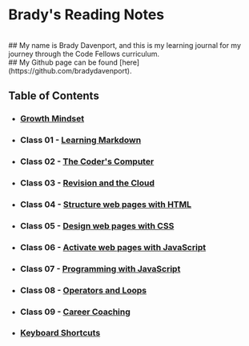 # Brady's Reading Notes
<br>
## My name is Brady Davenport, and this is my learning journal for my journey through the Code Fellows curriculum.
<br>
## My Github page can be found [here](https://github.com/bradydavenport).
<br>

## Table of Contents

* ### [Growth Mindset](Growth_Mindset.md)

* ### Class 01 - [Learning Markdown](Class_01.md)

* ### Class 02 - [The Coder's Computer](Class_02.md)

* ### Class 03 - [Revision and the Cloud](Class_03.md)

* ### Class 04 - [Structure web pages with HTML](Class_04.md)

* ### Class 05 - [Design web pages with CSS](Class_05.md)

* ### Class 06 - [Activate web pages with JavaScript](Class_06.md)

* ### Class 07 - [Programming with JavaScript](Class_07.md)

* ### Class 08 - [Operators and Loops](Class_08.md)

* ### Class 09 - [Career Coaching](Class_09.md)

* ### [Keyboard Shortcuts](Keyboard_Shortcuts.md) 
